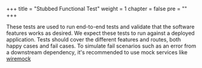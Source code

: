 +++
title = "Stubbed Functional Test"
weight = 1
chapter = false
pre = ""
+++

These tests are used to run end-to-end tests and validate that the software features works as desired.
We expect these tests to run against a deployed application.
Tests should cover the different features and routes, both happy cases and fail cases. To simulate fail scenarios such as an error from a downstream dependency, it's recommended to use mock services like [wiremock](https://wiremock.org/)